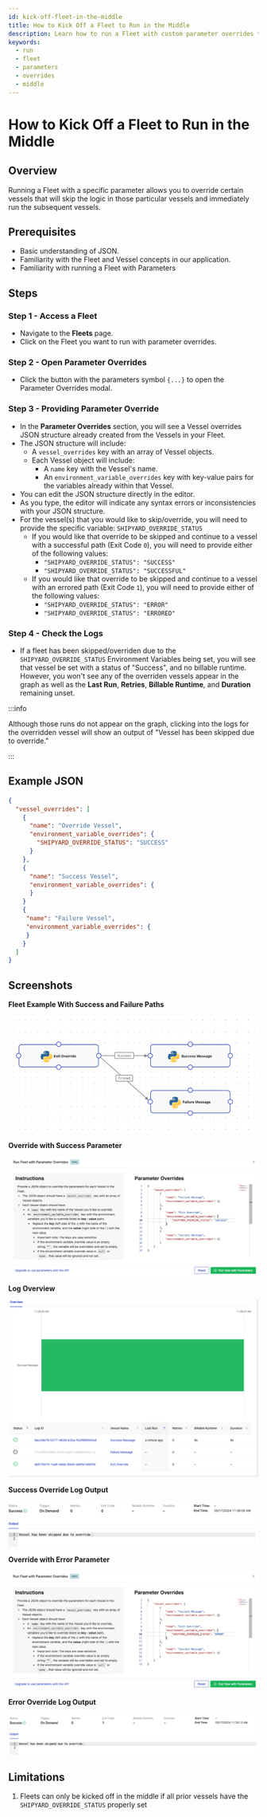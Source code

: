 ```yaml
---
id: kick-off-fleet-in-the-middle
title: How to Kick Off a Fleet to Run in the Middle
description: Learn how to run a Fleet with custom parameter overrides that will skip vessels and allow the fleet run to start in the middle.
keywords:
  - run
  - fleet
  - parameters
  - overrides
  - middle
---
```


# How to Kick Off a Fleet to Run in the Middle

## Overview
Running a Fleet with a specific parameter allows you to override certain vessels that will skip the logic in those particular vessels and immediately run the subsequent vessels.

## Prerequisites
- Basic understanding of JSON.
- Familiarity with the Fleet and Vessel concepts in our application.
- Familiarity with running a Fleet with Parameters

## Steps

### Step 1 - Access a Fleet
- Navigate to the **Fleets** page.
- Click on the Fleet you want to run with parameter overrides.

### Step 2 - Open Parameter Overrides
- Click the button with the parameters symbol `{...}` to open the Parameter Overrides modal.


### Step 3 - Providing Parameter Override
- In the **Parameter Overrides** section, you will see a Vessel overrides JSON structure already created from the Vessels in your Fleet.
- The JSON structure will include:
    - A `vessel_overrides` key with an array of Vessel objects.
    - Each Vessel object will include:
        - A `name` key with the Vessel's name.
        - An `environment_variable_overrides` key with key-value pairs for the variables already within that Vessel. 
- You can edit the JSON structure directly in the editor.
- As you type, the editor will indicate any syntax errors or inconsistencies with your JSON structure.
- For the vessel(s) that you would like to skip/override, you will need to provide
  the specific variable: `SHIPYARD_OVERRIDE_STATUS`
  - If you would like that override to be skipped and continue to a vessel with a successful path (Exit Code `0`), you will need to provide either of the following values:
    - `"SHIPYARD_OVERRIDE_STATUS": "SUCCESS"`
    - `"SHIPYARD_OVERRIDE_STATUS": "SUCCESSFUL"`
  - If you would like that override to be skipped and continue to a vessel with an errored path (Exit Code `1`), you will need to provide either of the following values:
    - `"SHIPYARD_OVERRIDE_STATUS": "ERROR"`
    - `"SHIPYARD_OVERRIDE_STATUS": "ERRORED"`
  
### Step 4 - Check the Logs
- If a fleet has been skipped/overriden due to the `SHIPYARD_OVERRIDE_STATUS` Environment Variables being set, you will see that vessel be set with a status of "Success",
  and no billable runtime. However, you won't see any of the overriden vessels appear in the graph as well as the **Last Run**, **Retries**, **Billable Runtime**, and **Duration** remaining unset.

:::info

Although those runs do not appear on the graph, clicking into the logs for the overridden vessel will show an output of "Vessel has been skipped due to override."

:::


## Example JSON
```json
{
  "vessel_overrides": [
    {
      "name": "Override Vessel",
      "environment_variable_overrides": {
        "SHIPYARD_OVERRIDE_STATUS": "SUCCESS"
      }
    },
    {
      "name": "Success Vessel",
      "environment_variable_overrides": {
      }
    }
    {
     "name": "Failure Vessel",
     "environment_variable_overrides": {
     }
    }
  ]
}
```

## Screenshots

**Fleet Example With Success and Failure Paths**

![Screenshot of Fleet](../../.gitbook/assets/fleet_example.png)

**Override with Success Parameter**

![Screenshot of Override With Success Parameter](../../.gitbook/assets/success_override.png)

**Log Overview**

![Screenshot of Success Log Overview](../../.gitbook/assets/success_log_overview.png)

**Success Override Log Output**

![Screenshot of Success Override Log Output](../../.gitbook/assets/success_override_log_output.png)

**Override with Error Parameter**

![Screenshot of Override With Error Parameter](../../.gitbook/assets/error_override.png)

**Error Override Log Output**

![Screenshot of Error Override Log Output](../../.gitbook/assets/error_override_log.png)

## Limitations

1. Fleets can only be kicked off in the middle if all prior vessels have the `SHIPYARD_OVERRIDE_STATUS` properly set